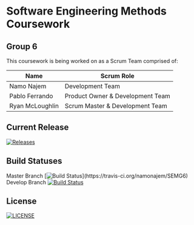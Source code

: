 
# **Software Engineering Methods Coursework**

## Group 6

This coursework is being worked on as a Scrum Team comprised of:

Name | Scrum Role
------------ | -------------
Namo Najem | Development Team
Pablo Ferrando | Product Owner & Development Team
Ryan McLoughlin | Scrum Master & Development Team

## Current Release
[![Releases](https://img.shields.io/github/release/namonajem/SEMG6/all.svg?style=flat)](https://github.com/namonajem/SEMG6/releases)

## Build Statuses
Master Branch  [![Build Status](https://travis-ci.org/namonajem/SEMG6.svg?)](https://travis-ci.org/namonajem/SEMG6)
Develop Branch  [![Build Status](https://travis-ci.org/namonajem/SEMG6.svg?branch=develop)](https://travis-ci.org/namonajem/SEMG6)


## License
[![LICENSE](https://img.shields.io/github/license/namonajem/SEMG6.svg?style=flat)](https://github.com/namonajem/SEMG6/LICENSE)
